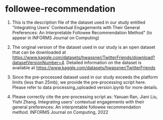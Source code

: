 # followee-recommendation

1. This is the description file of the dataset used in our study entitled "Integrating Users' Contextual Engagements with Their General Preferences: An Interpretable Followee Recommendation Method" (to appear in INFORMS Journal on Computing)

2. The original version of the dataset used in our study is an open dataset that can be downloaded at https://www.kaggle.com/datasets/hwassner/TwitterFriends/download?datasetVersionNumber=4. Detailed information on the dataset is available at https://www.kaggle.com/datasets/hwassner/TwitterFriends

3. Since the pre-processed dataset used in our study exceeds the platform limits (less than 25mb), we provide the pre-processing script here. Please refer to data processing_uploaded version.ipynb for more details.

4. Please correctly cite the pre-processing script as:
Yaxuan Ran, Jiani Liu, Yishi Zhang. Integrating users' contextual engagements with their general preferences: An interpretable followee recommendation method. INFORMS Journal on Computing, 2022
